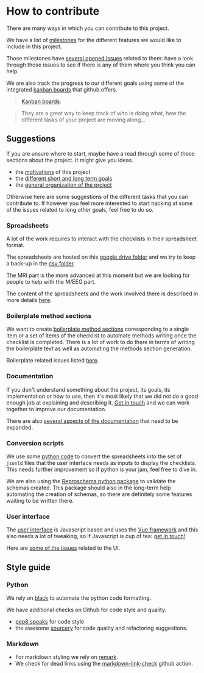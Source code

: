 # How to contribute

There are many ways in which you can contribute to this project.

We have a list of
[milestones](https://github.com/Remi-Gau/eCobidas/tree/master/milestones) for the
different features we would like to include in this project.

Those milestones have
[several opened issues](https://github.com/Remi-Gau/eCobidas/tree/master/issues)
related to them: have a look through those issues to see if there is any of them
where you think you can help.

We are also track the progress to our different goals using some of the
integrated [kanban boards](https://github.com/Remi-Gau/eCobidas/tree/master/projects)
that github offers.

> [Kanban boards](https://en.wikipedia.org/wiki/Kanban):

> They are a great way to keep track of who is doing what, how the different
> tasks of your project are moving along...

## Suggestions

If you are unsure where to start, maybe have a read through some of those
sections about the project. It might give you ideas.

-   the [motivations](./10-motivations.md) of this project
-   the [different short and long term goals](./20-goals.md)
-   the [general organization of the project](./30-general-organization.md)

Otherwise here are some suggestions of the different tasks that you can
contribute to. If however you feel more interested to start hacking at some of
the issues related to long other goals, feel free to do so.

### Spreadsheets

A lot of the work requires to interact with the checklists in their spreadsheet
format.

The spreadsheets are hosted on this
[google drive folder](https://drive.google.com/drive/folders/1wg5k-6pSB3mQm_a30abX6qb-lzTn_S-Y?usp=sharing)
and we try to keep a back-up in the [csv folder](https://github.com/Remi-Gau/eCobidas/tree/master/inputs/csv).

The MRI part is the more advanced at this moment but we are looking for people
to help with the M/EEG part.

The content of the spreadsheets and the work involved there is described in more
details [here](./40-spreadsheets.md).

### Boilerplate method sections

We want to create [boilerplate method sections](https://github.com/Remi-Gau/eCobidas/tree/master/inputs/boilerplate)
corresponding to a single item or a set of items of the checklist to automate
methods writing once the checklist is completed. There is a lot of work to do
there in terms of writing the boilerplate text as well as automating the methods
section generation.

Boilerplate related issues listed
[here](https://github.com/Remi-Gau/eCobidas/tree/master/issues?q=is%3Aissue+is%3Aopen+label%3Aboilerplate).

### Documentation

If you don't understand something about the project, its goals, its
implementation or how to use, then it's most likely that we did not do a good
enough job at explaining and describing it.
[Get in touch](https://github.com/Remi-Gau/eCobidas/tree/master/README.md#how-to-reach-us) and we can work together to improve
our documentation.

There are also
[several aspects of the documentation](https://github.com/Remi-Gau/eCobidas/tree/master/issues?q=is%3Aissue+is%3Aopen+label%3Adocumentation)
that need to be expanded.

### Conversion scripts

We use some [python code](https://github.com/Remi-Gau/eCobidas/tree/master/tree/master/scripts) to convert the spreadsheets into the set
of `jsonld` files that the user interface needs as inputs to display the
checklists. This needs further improvement so if python is your jam, feel free
to dive in.

We are also using the
[Reproschema python package](https://github.com/ReproNim/reproschema-py) to
validate the schemas created. This package should also in the long-term help
automating the creation of schemas, so there are definitely some features
waiting to be written there.

### User interface

The [user interface](https://github.com/ReproNim/schema-ui) is Javascript based
and uses the [Vue framework](https://vuejs.org/) and this also needs a lot of
tweaking, so if Javascript is cup of tea:
[get in touch!](https://github.com/Remi-Gau/eCobidas/tree/master/README.md#how-to-reach-us)

Here are
[some of the issues](https://github.com/Remi-Gau/eCobidas/tree/master/issues?q=is%3Aissue+is%3Aopen+label%3Auser-interface)
related to the UI.

## Style guide

### Python

We rely on [black](https://github.com/psf/black) to automate the python code
formatting.

We have additional checks on Github for code style and quality.

-   [pep8 speaks](https://github.com/marketplace/pep-8-speaks) for code style
-   the awesome [sourcery](https://github.com/marketplace/sourcery-ai) for code
    quality and refactoring suggestions.

### Markdown

-   For markdown styling we rely on
    [remark](https://github.com/remarkjs/remark-lint).
-   We check for dead links using the
    [markdown-link-check](https://github.com/marketplace/actions/markdown-link-check)
    github action.
